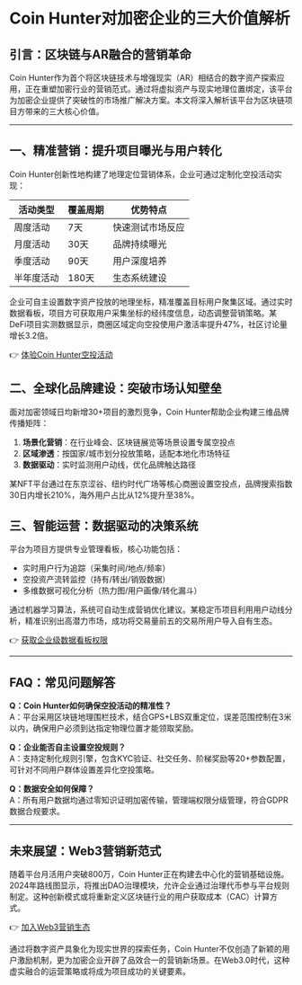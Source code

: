# Coin Hunter对加密企业的三大价值解析

## 引言：区块链与AR融合的营销革命

Coin Hunter作为首个将区块链技术与增强现实（AR）相结合的数字资产探索应用，正在重塑加密行业的营销范式。通过将虚拟资产与现实地理位置绑定，该平台为加密企业提供了突破性的市场推广解决方案。本文将深入解析该平台为区块链项目方带来的三大核心价值。

---

## 一、精准营销：提升项目曝光与用户转化

Coin Hunter创新性地构建了地理定位营销体系，企业可通过定制化空投活动实现：

| 活动类型       | 覆盖周期    | 优势特点                     |
|----------------|-------------|------------------------------|
| 周度活动       | 7天         | 快速测试市场反应             |
| 月度活动       | 30天        | 品牌持续曝光                 |
| 季度活动       | 90天        | 用户深度培养                 |
| 半年度活动     | 180天       | 生态系统建设                 |

企业可自主设置数字资产投放的地理坐标，精准覆盖目标用户聚集区域。通过实时数据看板，项目方可获取用户采集坐标的经纬度信息，动态调整营销策略。某DeFi项目实测数据显示，商圈区域定向空投使用户激活率提升47%，社区讨论量增长3.2倍。

👉 [体验Coin Hunter空投活动](https://bit.ly/okx_welcome)

## 二、全球化品牌建设：突破市场认知壁垒

面对加密领域日均新增30+项目的激烈竞争，Coin Hunter帮助企业构建三维品牌传播矩阵：

1. **场景化营销**：在行业峰会、区块链展览等场景设置专属空投点
2. **区域渗透**：按国家/城市划分投放策略，适配本地化市场特征
3. **数据驱动**：实时监测用户动线，优化品牌触达路径

某NFT平台通过在东京涩谷、纽约时代广场等核心商圈设置空投点，品牌搜索指数30日内增长210%，海外用户占比从12%提升至38%。

## 三、智能运营：数据驱动的决策系统

平台为项目方提供专业管理看板，核心功能包括：

- 实时用户行为追踪（采集时间/地点/频率）
- 空投资产流转监控（持有/转出/销毁数据）
- 多维数据可视化分析（热力图/用户画像/转化漏斗）

通过机器学习算法，系统可自动生成营销优化建议。某稳定币项目利用用户动线分析，精准识别出高潜力市场，成功将交易量前五的交易所用户导入自有生态。

👉 [获取企业级数据看板权限](https://bit.ly/okx_welcome)

---

## FAQ：常见问题解答

**Q：Coin Hunter如何确保空投活动的精准性？**  
A：平台采用区块链地理围栏技术，结合GPS+LBS双重定位，误差范围控制在3米以内，确保用户必须到达指定物理位置才能领取奖励。

**Q：企业能否自主设置空投规则？**  
A：支持定制化规则引擎，包含KYC验证、社交任务、阶梯奖励等20+参数配置，可针对不同用户群体设置差异化空投策略。

**Q：数据安全如何保障？**  
A：所有用户数据均通过零知识证明加密传输，管理端权限分级管理，符合GDPR数据合规要求。

---

## 未来展望：Web3营销新范式

随着平台月活用户突破800万，Coin Hunter正在构建去中心化的营销基础设施。2024年路线图显示，将推出DAO治理模块，允许企业通过治理代币参与平台规则制定。这种创新模式或将重新定义区块链行业的用户获取成本（CAC）计算方式。

👉 [加入Web3营销生态](https://bit.ly/okx_welcome)

通过将数字资产具象化为现实世界的探索任务，Coin Hunter不仅创造了新颖的用户激励机制，更为加密企业开辟了品效合一的营销新场景。在Web3.0时代，这种虚实融合的运营策略或将成为项目成功的关键要素。